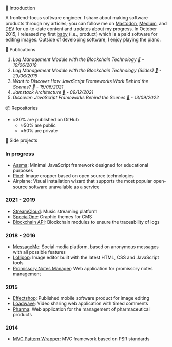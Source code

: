 👥 Introduction
<p>A frontend-focus software engineer. I share about making software products through my articles; you can follow me on <a href='https://indieweb.social/web/@sayfessyd'>Mastodon</a>, <a href='https://medium.com/@sayfessyd'>Medium</a>, and <a href='https://dev.to/sayfessyd'>DEV</a> for up-to-date content and updates about my progress. In October 2015, I released my first <a href='https://www.producthunt.com/posts/lollipop-2-0'>baby</a> (i.e., product) which is a paid software for editing images. Outside of developing software, I enjoy playing the piano.</p>

📰 Publications
1. <em>Log Management Module with the Blockchain Technology [🔗](https://speakerdeck.com/sayfessyd/log-management-module-with-the-blockchain-technology) - 19/06/2019</em>
2. <em>Log Management Module with the Blockchain Technology (Slides) [🔗](https://speakerdeck.com/sayfessyd/log-management-module-blockchain-slides) - 23/06/2019</em>
3. <em>Want to Discover How JavaScript Frameworks Work Behind the Scenes? [🔗](https://medium.com/javascript-in-plain-english/want-to-discover-how-javascript-frameworks-work-behind-the-scenes-bc93cf602b83) - 15/06/2021</em>
4. <em>Jamstack Architecture [🔗](https://speakerdeck.com/sayfessyd/jamstack-architecture) - 09/12/2021</em>
5. <em>Discover: JavaScript Frameworks Behind the Scenes [🔗](https://www.educative.io/courses/discover-javascript-frameworks-behind-scenes) - 13/09/2022</em>

📦 Repositories
- ≈30% are published on GitHub
  - ≈50% are public
  - ≈50% are private

🚧 Side projects
### In progress

- <a href="https://www.assmajs.com">Assma</a>: Minimal JavaScript framework designed for educational purposes
- <a href="https://www.piecex.com/source-code/Pixel-Image-Cropper-4896">Pixel</a>: Image cropper based on open source technologies
- Airplane: Visual installation wizard that supports the most popular open-source software unavailable as a service

### 2021 - 2019

- <a href="https://github.com/sayfessyd/StreamCloud">StreamCloud</a>: Music streaming platform
- <a href="https://github.com/sayfessyd/SpecialOne">SpecialOne</a>: Graphic themes for CMS
- <a href="https://github.com/sayfessyd/blockchain-api">Blockchain API</a>: Blockchain modules to ensure the traceability of logs

### 2018 - 2016

- <a href="https://codecanyon.net/item/messageme-laravel-anonymous-social-media-script/22280893">MessageMe</a>: Social media platform, based on anonymous messages with all possible features
- <a href="https://codecanyon.net/item/lollipop-image-editor/12957420">Lollipop</a>: Image editor built with the latest HTML, CSS and JavaScript tools
- <a href="https://github.com/sayfessyd/promissory-notes-manager">Promissory Notes Manager</a>: Web application for promissory notes management

### 2015

- <a href="https://play.google.com/store/apps/details?id=net.specialapp.effectshop">Effectshop</a>: Published mobile software product for image editing
- <a href="https://github.com/sayfessyd/loadwave">Loadwave</a>: Video sharing web application with timed comments
- <a href="https://github.com/sayfessyd/pharma">Pharma</a>: Web application for the management of pharmaceutical products

### 2014

- <a href="https://github.com/sayfessyd/mvc-pattern-wrapper">MVC Pattern Wrapper</a>: MVC framework based on PSR standards








